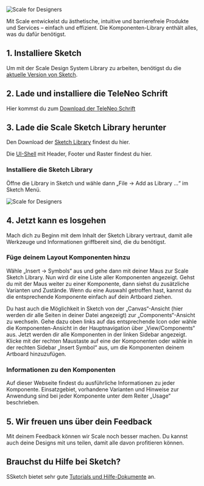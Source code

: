 ![Scale for Designers](assets/1_setup/2_scale-for-designers/Scale-for-Designers-DE.png)

Mit Scale entwickelst du ästhetische, intuitive und barrierefreie Produkte und Services – einfach und effizient. Die Komponenten-Library enthält alles, was du dafür benötigst.

## 1. Installiere Sketch

Um mit der Scale Design System Library zu arbeiten, benötigst du die [aktuelle Version von Sketch](https://www.sketch.com/).

## 2. Lade und installiere die TeleNeo Schrift

Hier kommst du zum [Download der TeleNeo Schrift](https://www.brand-design.telekom.com/asset/font-0-teleneo/)

## 3. Lade die Scale Sketch Library herunter

Den Download der [Sketch Library](https://www.brand-design.telekom.com/asset/web-component-kit-0-scale-components/) findest du hier.

Die [UI-Shell](https://www.brand-design.telekom.com/asset/web-component-kit-0-basis-design-brand-header-und-footer/) mit Header, Footer und Raster findest du hier.

### Installiere die Sketch Library

Öffne die Library in Sketch und wähle dann „File → Add as Library …“ im Sketch Menü.

![Scale for Designers](assets/1_setup/2_scale-for-designers/sketch-menu-library.png)

## 4. Jetzt kann es losgehen

Mach dich zu Beginn mit dem Inhalt der Sketch Library vertraut, damit alle Werkzeuge und Informationen griffbereit sind, die du benötigst.

### Füge deinem Layout Komponenten hinzu

Wähle „Insert → Symbols“ aus und gehe dann mit deiner Maus zur Scale Sketch Library. Nun wird dir eine Liste aller Komponenten angezeigt. Gehst du mit der Maus weiter zu einer Komponente, dann siehst du zusätzliche Varianten und Zustände. Wenn du eine Auswahl getroffen hast, kannst du die entsprechende Komponente einfach auf dein Artboard ziehen.

Du hast auch die Möglichkeit in Sketch von der „Canvas“-Ansicht (hier werden dir alle Seiten in deiner Datei angezeigt) zur „Components“-Ansicht zu wechseln. Gehe dazu oben links auf das entsprechende Icon oder wähle die Komponenten-Ansicht in der Hauptnavigation über „View/Components“ aus. Jetzt werden dir alle Komponenten in der linken Sidebar angezeigt. Klicke mit der rechten Maustaste auf eine der Komponenten oder wähle in der rechten Sidebar „Insert Symbol“ aus, um die Komponenten deinem Artboard hinzuzufügen.

### Informationen zu den Komponenten

Auf dieser Webseite findest du ausführliche Informationen zu jeder Komponente. Einsatzgebiet, vorhandene Varianten und Hinweise zur Anwendung sind bei jeder Komponente unter dem Reiter „Usage“ beschrieben.

## 5. Wir freuen uns über dein Feedback

Mit deinem Feedback können wir Scale noch besser machen. Du kannst auch deine Designs mit uns teilen, damit alle davon profitieren können.

## Brauchst du Hilfe bei Sketch?

SSketch bietet sehr gute [Tutorials und Hilfe-Dokumente](https://www.sketch.com/docs/) an.
